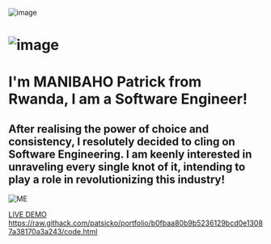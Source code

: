 ![image](https://user-images.githubusercontent.com/63926982/175697352-932c4f09-4252-49da-af87-9cb5cbfece63.png)

#  ![image](https://user-images.githubusercontent.com/63926982/175803064-cc30000b-08c3-4a18-b5b1-8639e72fa0da.png)
#  I'm MANIBAHO Patrick from Rwanda, I am a Software Engineer!

## After realising the power of choice and consistency, I resolutely decided to cling on Software Engineering. I am keenly interested in unraveling every single knot of it, intending to play a role in  revolutionizing this industry!

![ME](https://user-images.githubusercontent.com/63926982/175802332-6327cae8-90f9-4a17-bd1f-89b8fa847a3d.png)

[LIVE DEMO](https://raw.githack.com/patsicko/portfolio/b0fbaa80b9b5236129bcd0e13087a38170a3a243/code.html) <https://raw.githack.com/patsicko/portfolio/b0fbaa80b9b5236129bcd0e13087a38170a3a243/code.html>











